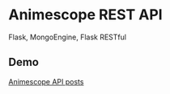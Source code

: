 # Animescope REST API

Flask, MongoEngine, Flask RESTful

## Demo

[Animescope API posts](https://api-animescope.herokuapp.com/predictions)
